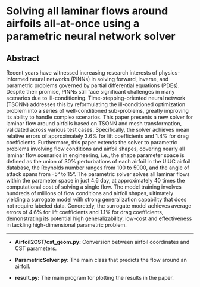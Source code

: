 # Solving all laminar flows around airfoils all-at-once using a parametric neural network solver

## Abstract

Recent years have witnessed increasing research interests of physics-informed neural networks (PINNs) in solving forward, inverse, and parametric problems governed by partial differential equations (PDEs). Despite their promise, PINNs still face significant challenges in many scenarios due to ill-conditioning. Time-stepping-oriented neural network (TSONN) addresses this by reformulating the ill-conditioned optimization problem into a series of well-conditioned sub-problems, greatly improving its ability to handle complex scenarios. This paper presents a new solver for laminar flow around airfoils based on TSONN and mesh transformation, validated across various test cases. Specifically, the solver achieves mean relative errors of approximately 3.6% for lift coefficients and 1.4% for drag coefficients. Furthermore, this paper extends the solver to parametric problems involving flow conditions and airfoil shapes, covering nearly all laminar flow scenarios in engineering, i.e., the shape parameter space is defined as the union of 30% perturbations of each airfoil in the UIUC airfoil database, the Reynolds number ranges from 100 to 5000, and the angle of attack spans from -5° to 15°. The parametric solver solves all laminar flows within the parameter space in just 4.6 day, at approximately 40 times the computational cost of solving a single flow. The model training involves hundreds of millions of flow conditions and airfoil shapes, ultimately yielding a surrogate model with strong generalization capability that does not require labeled data. Concretely, the surrogate model achieves average errors of 4.6% for lift coefficients and 1.1% for drag coefficients, demonstrating its potential high generalizability, low-cost and effectiveness in tackling high-dimensional parametric problem. 

----------

* **Airfoil2CST/cst_geom.py:** Conversion between airfoil coordinates and CST parameters.

- **ParametricSolver.py:** The main class that predicts the  flow around an airfoil.

- **result.py:** The main program  for plotting the results in the paper.


